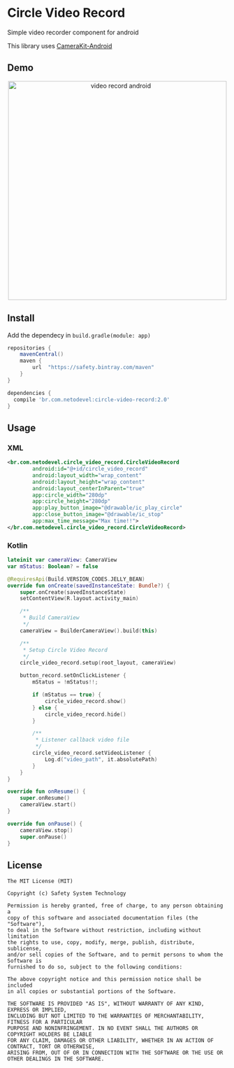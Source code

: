 # Circle Video Record
Simple video recorder component for android

This library uses [CameraKit-Android](https://github.com/CameraKit/camerakit-android)

## Demo
<p align="center">
  <img src="art/demo.gif" height="500" alt="video record android" />
</p>

## Install
Add the dependecy in `build.gradle(module: app)`

```gradle
repositories {
    mavenCentral()
    maven {
        url  "https://safety.bintray.com/maven"
    }
}

dependencies {
  compile 'br.com.netodevel:circle-video-record:2.0'
}

```

## Usage

### XML

```xml
<br.com.netodevel.circle_video_record.CircleVideoRecord
        android:id="@+id/circle_video_record"
        android:layout_width="wrap_content"
        android:layout_height="wrap_content"
        android:layout_centerInParent="true"
        app:circle_width="280dp"
        app:circle_height="280dp"
        app:play_button_image="@drawable/ic_play_circle"
        app:close_button_image="@drawable/ic_stop"
        app:max_time_message="Max time!!">
</br.com.netodevel.circle_video_record.CircleVideoRecord>
```
### Kotlin
```kotlin
lateinit var cameraView: CameraView
var mStatus: Boolean? = false

@RequiresApi(Build.VERSION_CODES.JELLY_BEAN)
override fun onCreate(savedInstanceState: Bundle?) {
    super.onCreate(savedInstanceState)
    setContentView(R.layout.activity_main)

    /**
     * Build CameraView
     */
    cameraView = BuilderCameraView().build(this)

    /**
     * Setup Circle Video Record
     */
    circle_video_record.setup(root_layout, cameraView)

    button_record.setOnClickListener {
        mStatus = !mStatus!!;

        if (mStatus == true) {
            circle_video_record.show()
        } else {
            circle_video_record.hide()
        }

        /**
         * Listener callback video file
         */
        circle_video_record.setVideoListener {
            Log.d("video_path", it.absolutePath)
        }
    }
}

override fun onResume() {
    super.onResume()
    cameraView.start()
}

override fun onPause() {
    cameraView.stop()
    super.onPause()
}
```

## License
    The MIT License (MIT)

    Copyright (c) Safety System Technology

    Permission is hereby granted, free of charge, to any person obtaining a
    copy of this software and associated documentation files (the "Software"),
    to deal in the Software without restriction, including without limitation
    the rights to use, copy, modify, merge, publish, distribute, sublicense,
    and/or sell copies of the Software, and to permit persons to whom the Software is
    furnished to do so, subject to the following conditions:

    The above copyright notice and this permission notice shall be included
    in all copies or substantial portions of the Software.

    THE SOFTWARE IS PROVIDED "AS IS", WITHOUT WARRANTY OF ANY KIND, EXPRESS OR IMPLIED,
    INCLUDING BUT NOT LIMITED TO THE WARRANTIES OF MERCHANTABILITY, FITNESS FOR A PARTICULAR
    PURPOSE AND NONINFRINGEMENT. IN NO EVENT SHALL THE AUTHORS OR COPYRIGHT HOLDERS BE LIABLE
    FOR ANY CLAIM, DAMAGES OR OTHER LIABILITY, WHETHER IN AN ACTION OF CONTRACT, TORT OR OTHERWISE,
    ARISING FROM, OUT OF OR IN CONNECTION WITH THE SOFTWARE OR THE USE OR OTHER DEALINGS IN THE SOFTWARE.
